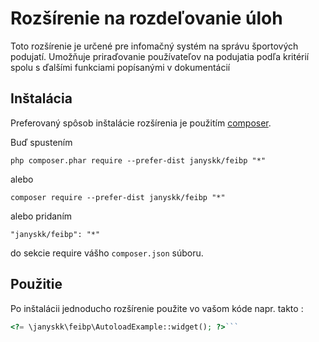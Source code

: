 Rozšírenie na rozdeľovanie úloh
===============================
Toto rozšírenie je určené pre infomačný systém na správu športových podujatí. Umožňuje priraďovanie používateľov na podujatia podľa kritérií spolu s ďalšími funkciami popísanými v dokumentácií

Inštalácia
------------

Preferovaný spôsob inštalácie rozšírenia je použitím [composer](http://getcomposer.org/download/).

Buď spustením

```
php composer.phar require --prefer-dist janyskk/feibp "*"
```

alebo 
```
composer require --prefer-dist janyskk/feibp "*"
```

alebo pridaním

```
"janyskk/feibp": "*"
```

do sekcie require vášho `composer.json` súboru.


Použitie
-----

Po inštalácii jednoducho rozšírenie použite vo vašom kóde napr. takto :

```php
<?= \janyskk\feibp\AutoloadExample::widget(); ?>```